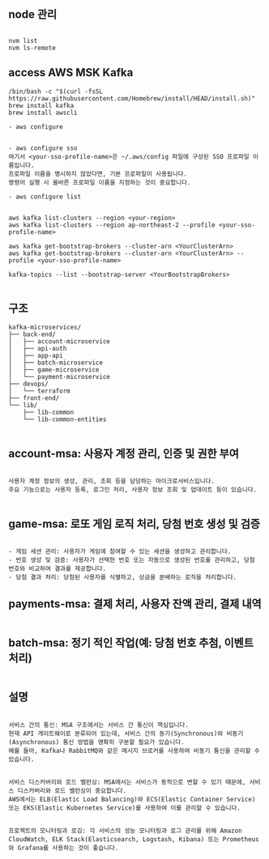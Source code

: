 

## node 관리
``````

nvm list
nvm ls-remote

``````


## access AWS MSK Kafka
````
/bin/bash -c "$(curl -fsSL https://raw.githubusercontent.com/Homebrew/install/HEAD/install.sh)"
brew install kafka
brew install awscli

- aws configure


- aws configure sso
여기서 <your-sso-profile-name>은 ~/.aws/config 파일에 구성된 SSO 프로파일 이름입니다. 
프로파일 이름을 명시하지 않았다면, 기본 프로파일이 사용됩니다. 
명령어 실행 시 올바른 프로파일 이름을 지정하는 것이 중요합니다.

- aws configure list


aws kafka list-clusters --region <your-region>
aws kafka list-clusters --region ap-northeast-2 --profile <your-sso-profile-name>

aws kafka get-bootstrap-brokers --cluster-arn <YourClusterArn>
aws kafka get-bootstrap-brokers --cluster-arn <YourClusterArn> --profile <your-sso-profile-name>

kafka-topics --list --bootstrap-server <YourBootstrapBrokers>


````






## 구조
``````
kafka-microservices/
├── back-end/
│   ├── account-microservice
│   ├── api-auth
│   ├── app-api
│   ├── batch-microservice
│   ├── game-microservice
│   └── payment-microservice
├── devops/
│   └── terraform
├── front-end/
└── lib/
    ├── lib-common
    └── lib-common-entities


``````




## account-msa: 사용자 계정 관리, 인증 및 권한 부여
``````

사용자 계정 정보의 생성, 관리, 조회 등을 담당하는 마이크로서비스입니다. 
주요 기능으로는 사용자 등록, 로그인 처리, 사용자 정보 조회 및 업데이트 등이 있습니다.


``````




## game-msa: 로또 게임 로직 처리, 당첨 번호 생성 및 검증
``````

- 게임 세션 관리: 사용자가 게임에 참여할 수 있는 세션을 생성하고 관리합니다.
- 번호 생성 및 검증: 사용자가 선택한 번호 또는 자동으로 생성된 번호를 관리하고, 당첨 번호와 비교하여 결과를 제공합니다.
- 당첨 결과 처리: 당첨된 사용자를 식별하고, 상금을 분배하는 로직을 처리합니다.

``````


## payments-msa: 결제 처리, 사용자 잔액 관리, 결제 내역
``````

``````


## batch-msa: 정기 적인 작업(예: 당첨 번호 추첨, 이벤트 처리)
``````

``````


## 설명
``````

서비스 간의 통신: MSA 구조에서는 서비스 간 통신이 핵심입니다. 
현재 API 게이트웨이로 분류되어 있는데, 서비스 간의 동기(Synchronous)와 비동기(Asynchronous) 통신 방법을 명확히 구분할 필요가 있습니다. 
예를 들어, Kafka나 RabbitMQ와 같은 메시지 브로커를 사용하여 비동기 통신을 관리할 수 있습니다.


서비스 디스커버리와 로드 밸런싱: MSA에서는 서비스가 동적으로 변할 수 있기 때문에, 서비스 디스커버리와 로드 밸런싱이 중요합니다. 
AWS에서는 ELB(Elastic Load Balancing)와 ECS(Elastic Container Service) 또는 EKS(Elastic Kubernetes Service)를 사용하여 이를 관리할 수 있습니다.


프로젝트의 모니터링과 로깅: 각 서비스의 성능 모니터링과 로그 관리를 위해 Amazon CloudWatch, ELK Stack(Elasticsearch, Logstash, Kibana) 또는 Prometheus와 Grafana를 사용하는 것이 좋습니다.

``````
